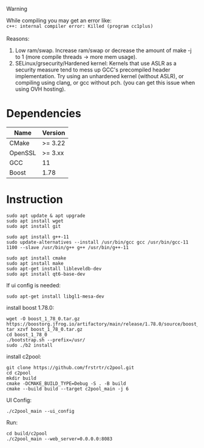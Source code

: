 > [!WARNING]
> While compiling you may get an error like:\
> `c++: internal compiler error: Killed (program cc1plus)`\
> \
> Reasons:
> 1. Low ram/swap. Increase ram/swap or decrease the amount of make -j to 1 (more compile threads -> more mem usage).
> 2. SELinux/grsecurity/Hardened kernel: Kernels that use ASLR as a security measure tend to mess up GCC's precompiled header implementation. Try using an unhardened kernel (without ASLR), or compiling using clang, or gcc without pch. (you can get this issue when using OVH hosting).


# Dependencies
| Name      | Version|
|-----------|--------|
| CMake     | >= 3.22|
| OpenSSL   | >= 3.xx|
| GCC       | 11     |
| Boost     | 1.78   |

# Instruction
```shell
sudo apt update & apt upgrade
sudo apt install wget
sudo apt install git

sudo apt install g++-11
sudo update-alternatives --install /usr/bin/gcc gcc /usr/bin/gcc-11 1100 --slave /usr/bin/g++ g++ /usr/bin/g++-11

sudo apt install cmake
sudo apt install make
sudo apt-get install libleveldb-dev
sudo apt install qt6-base-dev
```

If ui config is needed:
```shell
sudo apt-get install libgl1-mesa-dev
```

install boost 1.78.0:
```shell
wget -O boost_1_78_0.tar.gz https://boostorg.jfrog.io/artifactory/main/release/1.78.0/source/boost_1_78_0.tar.gz
tar xzvf boost_1_78_0.tar.gz
cd boost_1_78_0
./bootstrap.sh --prefix=/usr/
sudo ./b2 install
```

install c2pool:
```shell
git clone https://github.com/frstrtr/c2pool.git
cd c2pool
mkdir build
cmake -DCMAKE_BUILD_TYPE=Debug -S . -B build
cmake --build build --target c2pool_main -j 6
```

UI Config:
```shell
./c2pool_main --ui_config
```

Run:
```shell
cd build/c2pool
./c2pool_main --web_server=0.0.0.0:8083
```